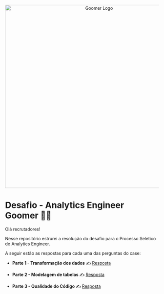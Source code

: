 <p align="center">
  <img src="https://cdn.goomer.com.br/website/base/99b/cfc/d75/blog-2-e1633727282100.png" alt="Goomer Logo" width="600">
</p>

# Desafio - Analytics Engineer Goomer 👩‍💻

Olá recrutadores! 

Nesse repositório estrurei a resolução do desafio para o Processo Seletico de Analytics Engineer.

A seguir estão as respostas para cada uma das perguntas do case:

- <b> Parte 1 - Transformação dos dados </b> ✍️ [Resposta](https://github.com/maaottoni/goomer-analytcs-engineer-test/blob/main/parte_1_transformacao_de_dados/resposta/transformacao_dados.md)

- <b> Parte 2 - Modelagem de tabelas </b> ✍️ [Resposta](https://github.com/maaottoni/goomer-analytcs-engineer-test/blob/main/parte_2_modelagem/resposta/modelagem.md)

- <b> Parte 3 - Qualidade do Código  </b> ✍️ [Resposta](https://github.com/maaottoni/goomer-analytcs-engineer-test/blob/main/parte_3_qualidade_codigo/resposta/melhorias_codigo.md) 



